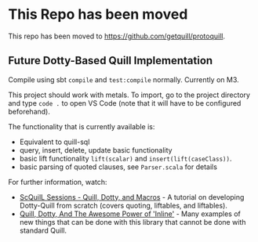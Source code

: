 # This Repo has been moved
This repo has been moved to https://github.com/getquill/protoquill.

## Future Dotty-Based Quill Implementation

Compile using sbt `compile` and `test:compile` normally. Currently on M3.

This project should work with metals. To import, go to the
project directory and type `code .` to open VS Code
(note that it will have to be configured beforehand).

The functionality that is currently available is:
 - Equivalent to quill-sql
 - query, insert, delete, update basic functionality
 - basic lift functionality `lift(scalar)` and `insert(lift(caseClass))`.
 - basic parsing of quoted clauses, see `Parser.scala` for details

For further information, watch:
 - [ScQuilL Sessions - Quill, Dotty, and Macros](https://www.youtube.com/watch?v=0PSg__PPjY8&list=PLqky8QybCVQYNZY_MNJpkjFKT-dAdHQDX) - A tutorial on developing Dotty-Quill from scratch (covers quoting, liftables, and liftables).
 - [Quill, Dotty, And The Awesome Power of 'Inline'](https://www.youtube.com/watch?v=SmBpGkIsJIU) - Many examples of new things that can be done with this library that cannot be done with standard Quill.
